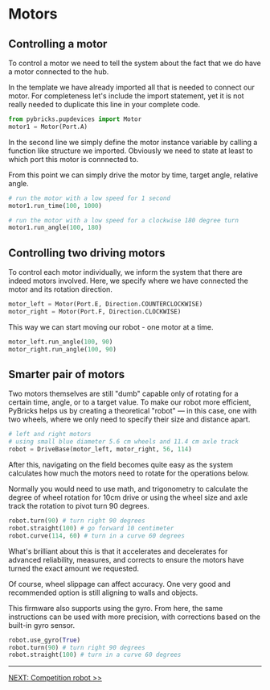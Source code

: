 # Motors

## Controlling a motor

To control a motor we need to tell the system about the fact that we do have a motor connected to the hub.

In the template we have already imported all that is needed to connect our motor. For completeness let's include the import statement, yet it is not really needed to duplicate this line in your complete code.

```python
from pybricks.pupdevices import Motor
motor1 = Motor(Port.A)
```

In the second line we simply define the motor instance variable by calling a function like structure we imported. Obviously we need to state at least to which port this motor is connnected to.

From this point we can simply drive the motor by time, target angle, relative angle.

```python
# run the motor with a low speed for 1 second
motor1.run_time(100, 1000)

# run the motor with a low speed for a clockwise 180 degree turn
motor1.run_angle(100, 180)
```

## Controlling two driving motors

To control each motor individually, we inform the system that there are indeed motors involved. Here, we specify where we have connected the motor and its rotation direction.

```python
motor_left = Motor(Port.E, Direction.COUNTERCLOCKWISE)
motor_right = Motor(Port.F, Direction.CLOCKWISE)
```

This way we can start moving our robot - one motor at a time.

```python
motor_left.run_angle(100, 90)
motor_right.run_angle(100, 90)
```

## Smarter pair of motors

Two motors themselves are still "dumb" capable only of rotating for a certain time, angle, or to a target value. To make our robot more efficient, PyBricks helps us by creating a theoretical "robot" — in this case, one with two wheels, where we only need to specify their size and distance apart.

```python
# left and right motors
# using small blue diameter 5.6 cm wheels and 11.4 cm axle track
robot = DriveBase(motor_left, motor_right, 56, 114)
```

After this, navigating on the field becomes quite easy as the system calculates how much the motors need to rotate for the operations below.

Normally you would need to use math, and trigonometry  to calculate the degree of wheel rotation for 10cm drive or using the wheel size and axle track the rotation to pivot turn 90 degrees.

```python
robot.turn(90) # turn right 90 degrees
robot.straight(100) # go forward 10 centimeter
robot.curve(114, 60) # turn in a curve 60 degrees
```

What's brilliant about this is that it accelerates and decelerates for advanced reliability, measures, and corrects to ensure the motors have turned the exact amount we requested.

Of course, wheel slippage can affect accuracy. One very good and recommended option is still aligning to walls and objects.

This firmware also supports using the gyro. From here, the same instructions can be used with more precision, with corrections based on the built-in gyro sensor.

```python
robot.use_gyro(True)
robot.turn(90) # turn right 90 degrees
robot.straight(100) # turn in a curve 60 degrees
```

---
[NEXT: Competition robot >>](3_competition.md)